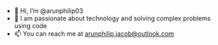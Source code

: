 - 👋 Hi, I’m @arunphilip03
- 👀 I am passionate about technology and solving complex problems using code 
- 📫 You can reach me at arunphilip.jacob@outlook.com
<!--
arunphilip03/arunphilip03 is a ✨ special ✨ repository because its `README.md` (this file) appears on your GitHub profile.
You can click the Preview link to take a look at your changes.
--->
